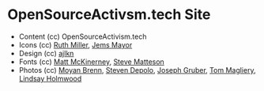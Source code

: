 # OpenSourceActivsm.tech Site

* Content (cc) OpenSourceActivism.tech
* Icons (cc) [Ruth Miller](https://www.ruthmiller.net), [Jems Mayor](https://thenounproject.com/jum/)
* Design (cc) [ajlkn](https://html5up.net/solid-state)
* Fonts (cc) [Matt McKinerney](https://github.com/theleagueof/raleway), [Steve Matteson](http://www.opensans.com)
* Photos (cc) [Moyan Brenn](https://www.flickr.com/photos/aigle_dore/4089511514/), [Steven Depolo](https://www.flickr.com/photos/stevendepolo/3021283568/), [Joseph Gruber](https://www.flickr.com/photos/josephgruber/15704770736/), [Tom Magliery](https://www.flickr.com/photos/mag3737/473145233/), [Lindsay Holmwood](https://www.flickr.com/photos/auxesis/4380518581/)
